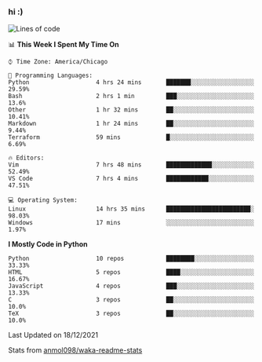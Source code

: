 ### hi :)

<!--START_SECTION:waka-->
![Lines of code](https://img.shields.io/badge/From%20Hello%20World%20I%27ve%20Written-612%20Thousand%20lines%20of%20code-blue)

📊 **This Week I Spent My Time On** 

```text
⌚︎ Time Zone: America/Chicago

💬 Programming Languages: 
Python                   4 hrs 24 mins       ███████░░░░░░░░░░░░░░░░░░   29.59% 
Bash                     2 hrs 1 min         ███░░░░░░░░░░░░░░░░░░░░░░   13.6% 
Other                    1 hr 32 mins        ██░░░░░░░░░░░░░░░░░░░░░░░   10.41% 
Markdown                 1 hr 24 mins        ██░░░░░░░░░░░░░░░░░░░░░░░   9.44% 
Terraform                59 mins             █░░░░░░░░░░░░░░░░░░░░░░░░   6.69%

🔥 Editors: 
Vim                      7 hrs 48 mins       █████████████░░░░░░░░░░░░   52.49% 
VS Code                  7 hrs 4 mins        ████████████░░░░░░░░░░░░░   47.51%

💻 Operating System: 
Linux                    14 hrs 35 mins      ████████████████████████░   98.03% 
Windows                  17 mins             ░░░░░░░░░░░░░░░░░░░░░░░░░   1.97%

```

**I Mostly Code in Python** 

```text
Python                   10 repos            ████████░░░░░░░░░░░░░░░░░   33.33% 
HTML                     5 repos             ████░░░░░░░░░░░░░░░░░░░░░   16.67% 
JavaScript               4 repos             ███░░░░░░░░░░░░░░░░░░░░░░   13.33% 
C                        3 repos             ██░░░░░░░░░░░░░░░░░░░░░░░   10.0% 
TeX                      3 repos             ██░░░░░░░░░░░░░░░░░░░░░░░   10.0%

```



 Last Updated on 18/12/2021
<!--END_SECTION:waka-->

Stats from [anmol098/waka-readme-stats](https://github.com/anmol098/waka-readme-stats)